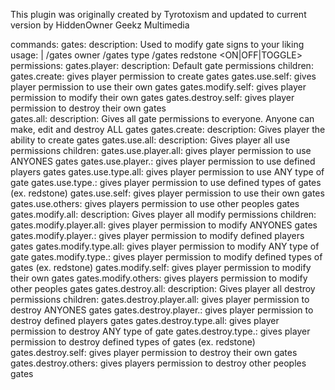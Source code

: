 This plugin was originally created by Tyrotoxism and updated to current version by HiddenOwner Geekz Multimedia

commands:
    gates:
        description: Used to modify gate signs to your liking
        usage: |
            /gates owner <player>
            /gates type <type>
            /gates redstone <ON|OFF|TOGGLE>
permissions:
    gates.player:
        description: Default gate permissions
            children:
                gates.create: gives player permission to create gates
                gates.use.self: gives player permission to use their own gates
                gates.modify.self: gives player permission to modify their own gates
                gates.destroy.self: gives player permission to destroy their own gates         
    gates.all: 
        description: Gives all gate permissions to everyone. Anyone can make, edit and destroy ALL gates
    gates.create:
        description: Gives player the ability to create gates
    gates.use.all:
        description: Gives player all use permissions
            children:
                gates.use.player.all: gives player permission to use ANYONES gates
                gates.use.player.<player>: gives player permission to use defined players gates
                gates.use.type.all: gives player permission to use ANY type of gate
                gates.use.type.<type>: gives player permission to use defined types of gates (ex. redstone)
                gates.use.self: gives player permission to use their own gates
                gates.use.others: gives players permission to use other peoples gates 
    gates.modify.all:
        description: Gives player all modify permissions
            children:
                gates.modify.player.all: gives player permission to modify ANYONES gates
                gates.modify.player.<player>: gives player permission to modify defined players gates
                gates.modify.type.all: gives player permission to modify ANY type of gate
                gates.modify.type.<type>: gives player permission to modify defined types of gates (ex. redstone)
                gates.modify.self: gives player permission to modify their own gates
                gates.modify.others: gives players permission to modify other peoples gates
    gates.destroy.all:
        description: Gives player all destroy permissions
            children:
                gates.destroy.player.all: gives player permission to destroy ANYONES gates
                gates.destroy.player.<player>: gives player permission to destroy defined players gates
                gates.destroy.type.all: gives player permission to destroy ANY type of gate
                gates.destroy.type.<type>: gives player permission to destroy defined types of gates (ex. redstone)
                gates.destroy.self: gives player permission to destroy their own gates
                gates.destroy.others: gives players permission to destroy other peoples gates